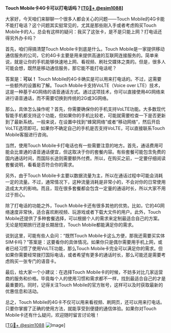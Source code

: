 **Touch Mobile卡4G卡可以打电话吗？[[TG💪+ @esim1088](https://t.me/s/esim1088)]**

大家好，今天咱们来聊聊一个很多人都会关心的问题——Touch Mobile的4G卡能不能打电话？这个问题其实挺常见的，尤其是那些刚入手或者考虑购买Touch Mobile卡的人，总会有这样的疑问：我买了这张卡，是不是只能上网？打电话还得另外办卡吗？

首先，咱们得搞清楚Touch Mobile卡到底是什么。Touch Mobile是一家提供移动通信服务的公司，它的4G卡主要是用来提供高速的互联网连接服务的。简单来说，就是让你的手机能够快速地上网、看视频、刷社交媒体之类的。但是，很多人可能会想，既然是移动通信服务，那它能不能打电话呢？

答案是：**可以！** Touch Mobile的4G卡确实是可以用来打电话的。不过，这需要一些额外的设置和了解。Touch Mobile卡支持VoLTE（Voice over LTE）技术，这是一种基于4G网络的语音通话方式。通过这项技术，你可以直接使用4G网络来进行语音通话，而不需要切换到传统的2G或3G网络。

那么，具体怎么操作呢？首先，你需要确保你的手机支持VoLTE功能。大多数现代智能手机都支持这个功能，但如果你的手机比较老，可能就需要检查一下是否更新到了最新系统。一般来说，在设置中找到“蜂窝网络”或者“移动网络”，然后开启VoLTE选项即可。如果你不确定自己的手机是否支持VoLTE，可以直接联系Touch Mobile客服进行咨询。

当然，使用Touch Mobile卡打电话也有一些需要注意的地方。首先，通话费用可能会比普通的语音通话便宜，但这取决于你的套餐内容。有些套餐可能包含免费的国内通话时间，而国际长途则需要额外付费。所以，在购买之前，一定要仔细阅读套餐说明，看看是否符合你的需求。

另外，由于Touch Mobile卡主要以数据流量为主，所以在通话过程中可能会消耗一定的流量。不过，通常情况下，这种流量消耗是非常小的，不会对你的日常使用造成太大的影响。而且，现在很多套餐都会包含一定量的通话时长，所以大家不用过于担心。

除了打电话的功能之外，Touch Mobile卡还有很多其他的优势。比如，它的4G网络速度非常快，适合喜欢刷视频、玩游戏或者下载大文件的用户。此外，Touch Mobile还提供了多种套餐选择，可以根据个人的需求来定制最适合自己的方案。无论是短期旅行还是长期居住，Touch Mobile都能满足你的需求。

说到这里，可能有些人会问：“既然Touch Mobile卡这么方便，那我还需要买实体SIM卡吗？”答案是：这要看你的具体情况。如果你只是偶尔需要用手机上网，或者已经习惯了使用VoLTE功能，那么Touch Mobile卡完全可以满足你的需求。但如果你需要经常拨打国际电话，或者希望有更多的通话时长，那么可能还是需要考虑购买一张专门的语音卡。

最后，给大家一个小建议：在选择Touch Mobile卡的时候，不妨多对比几家运营商的服务和价格。毕竟每个人的使用习惯和需求都不一样，找到最适合自己的才是最重要的。同时，记得关注Touch Mobile的官方账号，这样可以及时获取最新的优惠信息和活动。

总之，Touch Mobile的4G卡不仅可以用来看视频、刷网页，还可以用来打电话。只要你掌握了正确的使用方法，就能享受到便捷的通信体验。如果你对Touch Mobile卡还有什么疑问，欢迎随时留言讨论哦！

[[TG💪+ @esim1088](https://t.me/s/esim1088) ![Image](https://i.postimg.cc/4NQfJmqS/Snipaste-2025-05-13-00-14-12.png)]
